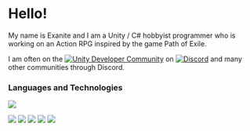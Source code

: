 # Hello!

My name is Exanite and I am a Unity / C# hobbyist programmer who is working on an Action RPG inspired by the game Path of Exile.

I am often on the [![Unity Developer Community](https://img.shields.io/badge/Unity_Developer_Community-informational?style=flat&color=36393f)](https://discord.gg/bu3bbby) on [![Discord](https://img.shields.io/badge/Discord-informational?style=flat&logo=discord&logoColor=white&color=7289dA)](https://discord.com) and many other communities through Discord.





### Languages and Technologies

![](https://img.shields.io/badge/Language-C%23-informational?style=flat&logo=c-sharp&logoColor=white&color=brightgreen)

![](https://img.shields.io/badge/Engine-Unity-informational?style=flat&logo=unity&logoColor=white&color=000000)
![](https://img.shields.io/badge/IDE-Visual%20Studio-informational?style=flat&logo=visual-studio&logoColor=white&color=5c2d91)
![](https://img.shields.io/badge/Tool-Git-informational?style=flat&logo=git&logoColor=white&color=f05032)
![](https://img.shields.io/badge/Tool-Github-informational?style=flat&logo=github&logoColor=white&color=181717)
![](https://img.shields.io/badge/OS-Windows-informational?style=flat&logo=windows&logoColor=white&color=blue)

<!-- ![](https://github-readme-stats.vercel.app/api/top-langs/?username=Exanite&layout=compact) -->
